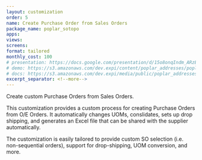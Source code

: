 ```yaml
---
layout: customization
order: 5
name: Create Purchase Order from Sales Orders
package_name: poplar_sotopo
apps:
views:
screens:
format: tailored
monthly_cost: 100
# presentation: https://docs.google.com/presentation/d/15o8onqIndm_ARzEtfFufTsxpMcCM2YxC9wkvMXzwmrM/edit?usp=sharing
# demo: https://s3.amazonaws.com/dev.expi/content/poplar_addresses/poplar_addresses_demo.mp4
# docs: https://s3.amazonaws.com/dev.expi/media/public/poplar_addresses-0.0.9/docs/index.html
excerpt_separator: <!--more-->
---
```


Create custom Purchase Orders from Sales Orders.
<!--more-->

This customization provides a custom process for creating Purchase Orders
from O/E Orders. It automatically changes UOMs, conslidates, sets up drop
shipping, and generates an Excel file that can be shared with the supplier
automatically.

The customization is easily tailored to provide custom SO selection (i.e.
non-sequential orders), support for drop-shipping, UOM conversion, and more.
